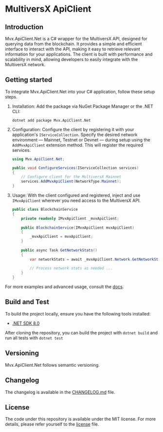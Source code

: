 # MultiversX ApiClient

## Introduction

Mvx.ApiClient.Net is a C# wrapper for the MultiversX API, designed for querying data from the blockchain. It provides a simple and efficient interface to interact with the API, making it easy to retrieve relevant information for your applications. The client is built with performance and scalability in mind, allowing developers to easily integrate with the MultiversX network.

## Getting started

To integrate Mvx.ApiClient.Net into your C# application, follow these setup steps.

1. Installation: Add the package via NuGet Package Manager or the .NET CLI:
   ```
   dotnet add package Mvx.ApiClient.Net
   ```
   
2. Configuration: Configure the client by registering it with your application's `IServiceCollection`. Specify the desired network environment — Mainnet, Testnet or Devnet — during setup using the `AddMvxApiClient` extension method. This will register the required services.
   ```csharp
   using Mvx.ApiClient.Net;

   public void ConfigureServices(IServiceCollection services)
   {
       // Configure client for the MultiversX Mainnet
       services.AddMvxApiClient(NetworkType.Mainnet);
   }
   ```

3. Usage: With the client configured and registered, inject and use `IMvxApiClient` wherever you need access to the MultiversX API.
   ```csharp
   public class BlockchainService
   {
       private readonly IMvxApiClient _mvxApiClient;
    
       public BlockchainService(IMvxApiClient mvxApiClient)
       {
           _mvxApiClient = mvxApiClient;
       }
    
       public async Task GetNetworkStats()
       {
           var networkStats = await _mvxApiClient.Network.GetNetworkStatsAsync();
           
           // Process network stats as needed ...
       }
   }
   ```
   
For more examples and advanced usage, consult the [docs](https://github.com/adis-dizdarevic/Mvx.ApiClient.Net/wiki).

## Build and Test

To build the project locally, ensure you have the following tools installed:
- [.NET SDK 8.0](https://dotnet.microsoft.com/download/dotnet/8.0)

After cloning the repository, you can build the project with `dotnet build` and run all tests with `dotnet test`

## Versioning

Mvx.ApiClient.Net follows semantic versioning.

## Changelog

The changelog is available in the [CHANGELOG.md](./CHANGELOG.md) file.

## License

The code under this repository is available under the MIT license.
For more details, please refer yourself to the [license](./LICENSE) file.